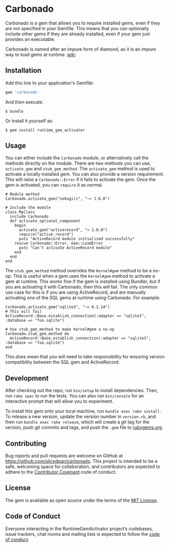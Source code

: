 # Carbonado

Carbonado is a gem that allows you to require installed gems, even if they are not specified in your Gemfile. This means that you can optionally include other gems if they are already installed, even if your gem just provides an executable. 

Carbonado is named after an impure form of diamond, as it is an impure way to load gems at runtime. [wiki](https://en.wikipedia.org/wiki/Carbonado)

## Installation

Add this line to your application's Gemfile:

```ruby
gem 'carbonado'
```

And then execute:

    $ bundle

Or install it yourself as:

    $ gem install runtime_gem_activator

## Usage

You can either include the `Carbonado` module, or alternatively call the methods directly on the module. There are two methods you can use, `activate_gem` and `stub_gem_method`. The `activate_gem` method is used to activate a locally installed gem. You can also provide a version requirement. This will raise a `Carbonado::Error` if it fails to activate the gem. Once the gem is activated, you can `require` it as normal.

    # Module method
    Carbonado.activate_gem("nokogiri", "~> 1.6.0")

    # Include the module
    class MyClass
      include Carbonado
      def activate_optional_component
        begin
          activate_gem("activerecord", "> 1.0.0")
          require("active_record")
          puts "ActiveRecord module initialized successfully"
        rescue Carbonado::Error, Gem::LoadError
          puts "Can't activate ActiveRecord module"
        end
      end
    end

The `stub_gem_method` method overrides the `Kernel#gem` method to be a no-op. This is useful when a gem uses the `Kernel#gem` method to activate a gem at runtime. This works fine if the gem is installed using Bundler, but if you are activating it with Carbonado, then this will fail. The only common use case for this is if you are using ActiveRecord, and are manually activating one of the SQL gems at runtime using Carbonado. For example:

    Carbonado.activate_gem("sqlite3", "~> 0.1.14")
    # This will fail
    ActiveRecord::Base.establish_connection(:adapter => "sqlite3", :database => "foo.sqlite")

    # Use stub_gem_method to make Kernel#gem a no-op
    Carbonado.stub_gem_method do
      ActiveRecord::Base.establish_connection(:adapter => "sqlite3", :database => "foo.sqlite")
    end

This does mean that you will need to take responsibility for ensuring version compatibility between the SQL gem and ActiveRecord.

## Development

After checking out the repo, run `bin/setup` to install dependencies. Then, run `rake spec` to run the tests. You can also run `bin/console` for an interactive prompt that will allow you to experiment.

To install this gem onto your local machine, run `bundle exec rake install`. To release a new version, update the version number in `version.rb`, and then run `bundle exec rake release`, which will create a git tag for the version, push git commits and tags, and push the `.gem` file to [rubygems.org](https://rubygems.org).

## Contributing

Bug reports and pull requests are welcome on GitHub at https://github.com/slicedpan/carbonado. This project is intended to be a safe, welcoming space for collaboration, and contributors are expected to adhere to the [Contributor Covenant](http://contributor-covenant.org) code of conduct.

## License

The gem is available as open source under the terms of the [MIT License](https://opensource.org/licenses/MIT).

## Code of Conduct

Everyone interacting in the RuntimeGemActivator project’s codebases, issue trackers, chat rooms and mailing lists is expected to follow the [code of conduct](https://github.com/slicedpan/carbonado/blob/master/CODE_OF_CONDUCT.md).
